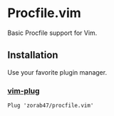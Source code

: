 # Procfile.vim

Basic Procfile support for Vim.

## Installation

Use your favorite plugin manager.

### [vim-plug][]

```viml
Plug 'zorab47/procfile.vim'
```

[vim-plug]: https://github.com/junegunn/vim-plug
